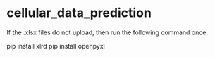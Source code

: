 # cellular_data_prediction

If the .xlsx files do not upload, then run the following command once.

pip install xlrd
pip install openpyxl
